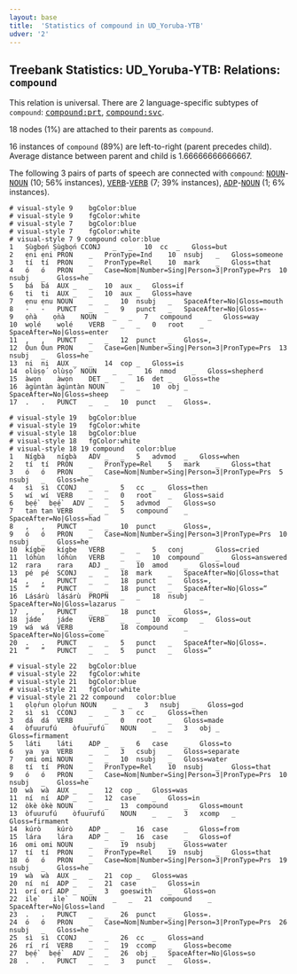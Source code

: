 ```yaml
---
layout: base
title:  'Statistics of compound in UD_Yoruba-YTB'
udver: '2'
---
```


## Treebank Statistics: UD_Yoruba-YTB: Relations: `compound`

This relation is universal.
There are 2 language-specific subtypes of `compound`: <tt><a href="yo_ytb-dep-compound-prt.html">compound:prt</a></tt>, <tt><a href="yo_ytb-dep-compound-svc.html">compound:svc</a></tt>.

18 nodes (1%) are attached to their parents as `compound`.

16 instances of `compound` (89%) are left-to-right (parent precedes child).
Average distance between parent and child is 1.66666666666667.

The following 3 pairs of parts of speech are connected with `compound`: <tt><a href="yo_ytb-pos-NOUN.html">NOUN</a></tt>-<tt><a href="yo_ytb-pos-NOUN.html">NOUN</a></tt> (10; 56% instances), <tt><a href="yo_ytb-pos-VERB.html">VERB</a></tt>-<tt><a href="yo_ytb-pos-VERB.html">VERB</a></tt> (7; 39% instances), <tt><a href="yo_ytb-pos-ADP.html">ADP</a></tt>-<tt><a href="yo_ytb-pos-NOUN.html">NOUN</a></tt> (1; 6% instances).


~~~ conllu
# visual-style 9	bgColor:blue
# visual-style 9	fgColor:white
# visual-style 7	bgColor:blue
# visual-style 7	fgColor:white
# visual-style 7 9 compound	color:blue
1	Ṣùgbọ́n	Ṣùgbọ́n	CCONJ	_	_	10	cc	_	Gloss=but
2	ẹni	ẹni	PRON	_	PronType=Ind	10	nsubj	_	Gloss=someone
3	tí	tí	PRON	_	PronType=Rel	10	mark	_	Gloss=that
4	ó	ó	PRON	_	Case=Nom|Number=Sing|Person=3|PronType=Prs	10	nsubj	_	Gloss=he
5	bá	bá	AUX	_	_	10	aux	_	Gloss=if
6	ti	ti	AUX	_	_	10	aux	_	Gloss=have
7	ẹnu	ẹnu	NOUN	_	_	10	nsubj	_	SpaceAfter=No|Gloss=mouth
8	-	-	PUNCT	_	_	9	punct	_	SpaceAfter=No|Gloss=-
9	ọ̀nà	ọ̀nà	NOUN	_	_	7	compound	_	Gloss=way
10	wọlé	wọlé	VERB	_	_	0	root	_	SpaceAfter=No|Gloss=enter
11	,	,	PUNCT	_	_	12	punct	_	Gloss=,
12	Òun	Òun	PRON	_	Case=Gen|Number=Sing|Person=3|PronType=Prs	13	nsubj	_	Gloss=he
13	ni	ni	AUX	_	_	14	cop	_	Gloss=is
14	olùṣọ́	olùṣọ́	NOUN	_	_	16	nmod	_	Gloss=shepherd
15	àwọn	àwọn	DET	_	_	16	det	_	Gloss=the
16	àgùntàn	àgùntàn	NOUN	_	_	10	obj	_	SpaceAfter=No|Gloss=sheep
17	.	.	PUNCT	_	_	10	punct	_	Gloss=.

~~~


~~~ conllu
# visual-style 19	bgColor:blue
# visual-style 19	fgColor:white
# visual-style 18	bgColor:blue
# visual-style 18	fgColor:white
# visual-style 18 19 compound	color:blue
1	Nígbà	nígbà	ADV	_	_	5	advmod	_	Gloss=when
2	tí	tí	PRON	_	PronType=Rel	5	mark	_	Gloss=that
3	ó	ó	PRON	_	Case=Nom|Number=Sing|Person=3|PronType=Prs	5	nsubj	_	Gloss=he
4	sì	sì	CCONJ	_	_	5	cc	_	Gloss=then
5	wí	wí	VERB	_	_	0	root	_	Gloss=said
6	bẹ́ẹ̀	bẹ́ẹ̀	ADV	_	_	5	advmod	_	Gloss=so
7	tan	tan	VERB	_	_	5	compound	_	SpaceAfter=No|Gloss=had
8	,	,	PUNCT	_	_	10	punct	_	Gloss=,
9	ó	ó	PRON	_	Case=Nom|Number=Sing|Person=3|PronType=Prs	10	nsubj	_	Gloss=he
10	kígbe	kígbe	VERB	_	_	5	conj	_	Gloss=cried
11	lóhùn	lóhùn	VERB	_	_	10	compound	_	Gloss=answered
12	rara	rara	ADJ	_	_	10	amod	_	Gloss=loud
13	pé	pé	SCONJ	_	_	18	mark	_	SpaceAfter=No|Gloss=that
14	,	,	PUNCT	_	_	18	punct	_	Gloss=,
15	“	“	PUNCT	_	_	18	punct	_	SpaceAfter=No|Gloss=“
16	Lásárù	lásárù	PROPN	_	_	18	nsubj	_	SpaceAfter=No|Gloss=lazarus
17	,	,	PUNCT	_	_	18	punct	_	Gloss=,
18	jáde	jáde	VERB	_	_	10	xcomp	_	Gloss=out
19	wá	wá	VERB	_	_	18	compound	_	SpaceAfter=No|Gloss=come
20	.	.	PUNCT	_	_	5	punct	_	SpaceAfter=No|Gloss=.
21	”	”	PUNCT	_	_	5	punct	_	Gloss=”

~~~


~~~ conllu
# visual-style 22	bgColor:blue
# visual-style 22	fgColor:white
# visual-style 21	bgColor:blue
# visual-style 21	fgColor:white
# visual-style 21 22 compound	color:blue
1	ọlọ́run	ọlọ́run	NOUN	_	_	3	nsubj	_	Gloss=god
2	sì	sì	CCONJ	_	_	3	cc	_	Gloss=then
3	dá	dá	VERB	_	_	0	root	_	Gloss=made
4	òfuurufú	òfuurufú	NOUN	_	_	3	obj	_	Gloss=firmament
5	láti	láti	ADP	_	_	6	case	_	Gloss=to
6	ya	ya	VERB	_	_	3	csubj	_	Gloss=separate
7	omi	omi	NOUN	_	_	10	nsubj	_	Gloss=water
8	tí	tí	PRON	_	PronType=Rel	10	nsubj	_	Gloss=that
9	ó	ó	PRON	_	Case=Nom|Number=Sing|Person=3|PronType=Prs	10	nsubj	_	Gloss=he
10	wà	wà	AUX	_	_	12	cop	_	Gloss=was
11	ní	ní	ADP	_	_	12	case	_	Gloss=in
12	òkè	òkè	NOUN	_	_	13	compound	_	Gloss=mount
13	òfuurufú	òfuurufú	NOUN	_	_	3	xcomp	_	Gloss=firmament
14	kúrò	kúrò	ADP	_	_	16	case	_	Gloss=from
15	lára	lára	ADP	_	_	16	case	_	Gloss=of
16	omi	omi	NOUN	_	_	19	nsubj	_	Gloss=water
17	tí	tí	PRON	_	PronType=Rel	19	nsubj	_	Gloss=that
18	ó	ó	PRON	_	Case=Nom|Number=Sing|Person=3|PronType=Prs	19	nsubj	_	Gloss=he
19	wà	wà	AUX	_	_	21	cop	_	Gloss=was
20	ní	ní	ADP	_	_	21	case	_	Gloss=in
21	orí	orí	ADP	_	_	3	goeswith	_	Gloss=on
22	ilẹ̀	ilẹ̀	NOUN	_	_	21	compound	_	SpaceAfter=No|Gloss=land
23	.	.	PUNCT	_	_	26	punct	_	Gloss=.
24	ó	ó	PRON	_	Case=Nom|Number=Sing|Person=3|PronType=Prs	26	nsubj	_	Gloss=he
25	sì	sì	CCONJ	_	_	26	cc	_	Gloss=and
26	rí	rí	VERB	_	_	19	ccomp	_	Gloss=become
27	bẹ́ẹ̀	bẹ́ẹ̀	ADV	_	_	26	obj	_	SpaceAfter=No|Gloss=so
28	.	.	PUNCT	_	_	3	punct	_	Gloss=.

~~~


